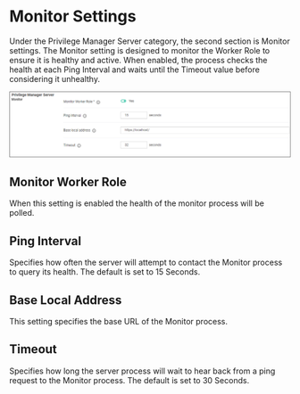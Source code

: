 [title]: # (Monitor Settings)
[tags]: # (general configuration)
[priority]: # (4)
# Monitor Settings

Under the Privilege Manager Server category, the second section is Monitor settings. The Monitor setting is designed to monitor the Worker Role to ensure it is healthy and active. When enabled, the process checks the health at each Ping Interval and waits until the Timeout value before considering it unhealthy.

![Privilege Manager Monitor](images/pm/monitor.png "Privilege Manager Monitor")

## Monitor Worker Role

When this setting is enabled the health of the monitor process will be polled.

## Ping Interval

Specifies how often the server will attempt to contact the Monitor process to query its health. The default is set to 15 Seconds. 

## Base Local Address

This setting specifies the base URL of the Monitor process.

## Timeout

Specifies how long the server process will wait to hear back from a ping request to the Monitor process. The default is set to 30 Seconds.

